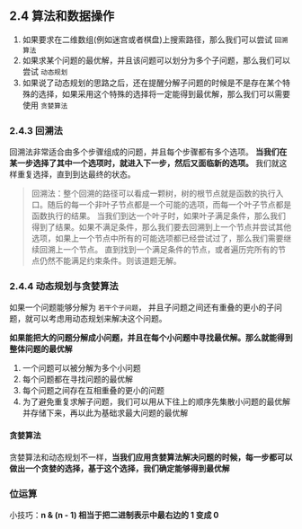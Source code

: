 ## 2.4 算法和数据操作

1. 如果要求在二维数组(例如迷宫或者棋盘)上搜索路径，那么我们可以尝试 `回溯算法`
2. 如果求某个问题的最优解，并且该问题可以划分为多个子问题，那么我们可以尝试 `动态规划`
3. 如果说了动态规划的思路之后，还在提醒分解子问题的时候是不是存在某个特殊的选择，如果采用这个特殊的选择将一定能得到最优解，那么我们可以需要使用 `贪婪算法`

### 2.4.3 回溯法

回溯法非常适合由多个步骤组成的问题，并且每个步骤都有多个选项。 **当我们在某一步选择了其中一个选项时，就进入下一步，然后又面临新的选项。** 我们就这样重复选择，直到到达最终的状态。

>回溯法：整个回溯的路径可以看成一颗树，树的根节点就是函数的执行入口。随后的每一个非叶子节点都是一个可能的选项，而每一个叶子节点都是函数执行的结果。
>当我们到达一个叶子时，如果叶子满足条件，那么我们得到了结果。如果不满足条件，那么我们要去回溯到上一个节点并尝试其他选项，如果上一个节点中所有的可能选项都已经尝试过了，那么我们需要继续回溯上一个节点。
>直到找到一个满足条件的节点，或者遍历完所有的节点仍然不能满足约束条件。则该道题无解。

### 2.4.4 动态规划与贪婪算法

如果一个问题能够分解为 `若干个子问题`， 并且子问题之间还有重叠的更小的子问题，就可以考虑用动态规划来解决这个问题。

**如果能把大的问题分解成小问题，并且在每个小问题中寻找最优解。那么就能得到整体问题的最优解**

1. 一个问题可以被分解为多个小问题
2. 每个问题都在寻找问题的最优解
3. 每个问题之间存在互相重叠的更小的问题
4. 为了避免重复求解子问题，我们可以用从下往上的顺序先集散小问题的最优解并存储下来，再以此为基础求最大问题的最优解

#### 贪婪算法

贪婪算法和动态规划不一样，**当我们应用贪婪算法解决问题的时候，每一步都可以做出一个贪婪的选择，基于这个选择，我们确定能够得到最优解**

### 位运算

小技巧：**n & (n - 1) 相当于把二进制表示中最右边的 1 变成 0**
